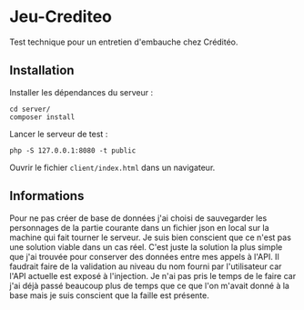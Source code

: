 # Jeu-Crediteo
Test technique pour un entretien d'embauche chez Créditéo.

## Installation
Installer les dépendances du serveur :
```
cd server/
composer install
```
Lancer le serveur de test :
```
php -S 127.0.0.1:8080 -t public
```
Ouvrir le fichier `client/index.html` dans un navigateur.

## Informations
Pour ne pas créer de base de données j'ai choisi de sauvegarder les personnages de la partie courante dans un fichier json en local sur la machine qui fait tourner le serveur. Je suis bien conscient que ce n'est pas une solution viable dans un cas réel. C'est juste la solution la plus simple que j'ai trouvée pour conserver des données entre mes appels à l'API.
Il faudrait faire de la validation au niveau du nom fourni par l'utilisateur car l'API actuelle est exposé à l'injection. Je n'ai pas pris le temps de le faire car j'ai déjà passé beaucoup plus de temps que ce que l'on m'avait donné à la base mais je suis conscient que la faille est présente.
